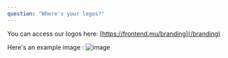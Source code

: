 ```yaml
---
question: "Where's your logos?"
---
```


You can access our logos here: [https://frontend.mu/branding](/branding)

Here's an example image : 
![image](/brand/logo-spiral-blue.png)